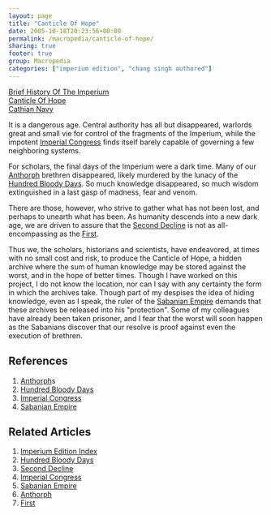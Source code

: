 ```yaml
---
layout: page
title: "Canticle Of Hope"
date: 2005-10-18T20:23:56+00:00
permalink: /macropedia/canticle-of-hope/
sharing: true
footer: true
group: Macropedia
categories: ["imperium edition", "chang singh authored"]
---
```


<div class='row'>
	<div class='col-md-4'><a href='/macropedia/brief-history-of-the-imperium'>Brief History Of The Imperium</a></div>
	<div class='col-md-4'><a href='/macropedia/canticle-of-hope'>Canticle Of Hope</a></div>
	<div class='col-md-4'><a href='/macropedia/cathian-navy'>Cathian Navy</a></div>
</div>


It is a dangerous age.  Central authority has all but disappeared, warlords great and small vie for control of the fragments of the Imperium, while the impotent [Imperial Congress](/macropedia/imperial-congress) finds itself barely capable of governing a few neighboring systems.

For scholars, the final days of the Imperium were a dark time.  Many of our [Anthorph](/macropedia/anthorph) brethren disappeared, likely murdered by the lunacy of the [Hundred Bloody Days](/macropedia/hundred-bloody-days).  So much knowledge disappeared, so much wisdom extinguished in a last gasp of madness, fear and venom.

There are those, however, who strive to gather what has not been lost, and perhaps to unearth what has been.  As humanity descends into a new dark age, we are driven to assure that the [Second Decline](/chronology/second-decline) is not as all-encompassing as the [First](/chronology/first-decline).

Thus we, the scholars, historians and scientists, have endeavored, at times with no small cost and risk, to produce the Canticle of Hope, a hidden archive where the sum of human knowledge may be stored against the worst, and in the hope of better times.  Though I have worked on this project, I do not know the location, nor can I say with any certainty the form in which the archives take.  Though part of my despises the idea of hiding knowledge, even as I speak, the ruler of the [Sabanian Empire](/macropedia/sabanian-empire) demands that these archives be released into his "protection".  Some of my colleagues have already been taken prisoner, and I fear that the worst will soon happen as the Sabanians discover that our resolve is proof against even the execution of brethren.

## References
1. [Anthorph](/macropedia/anthorph)s
1. [Hundred Bloody Days](/macropedia/hundred-bloody-days)
1. [Imperial Congress](/macropedia/imperial-congress)
1. [Sabanian Empire](/macropedia/sabanian-empire)

## Related Articles

1. [Imperium Edition Index](/macropedia/imperium-edition-index)
2. [Hundred Bloody Days](/macropedia/hundred-bloody-days)
3. [Second Decline](/chronology/second-decline)
4. [Imperial Congress](/macropedia/imperial-congress)
5. [Sabanian Empire](/macropedia/sabanian-empire)
6. [Anthorph](/macropedia/anthorph)
7. [First](/chronology/first-decline)



 
